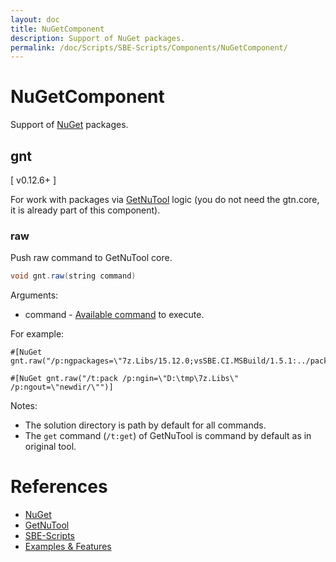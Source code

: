 ```yaml
---
layout: doc
title: NuGetComponent
description: Support of NuGet packages.
permalink: /doc/Scripts/SBE-Scripts/Components/NuGetComponent/
---
```

# NuGetComponent

Support of [NuGet](https://www.nuget.org/) packages.

## gnt

[ v0.12.6+ ]

For work with packages via [GetNuTool](https://github.com/3F/GetNuTool) logic (you do not need the gtn.core, it is already part of this component).

### raw

Push raw command to GetNuTool core.

```java
void gnt.raw(string command)
```

Arguments:

* command - [Available command](https://github.com/3F/GetNuTool/blob/master/README.md) to execute.

For example:

```minid
#[NuGet gnt.raw("/p:ngpackages=\"7z.Libs/15.12.0;vsSBE.CI.MSBuild/1.5.1:../packages/CI.MSBuild\"")]
```
```minid
#[NuGet gnt.raw("/t:pack /p:ngin=\"D:\tmp\7z.Libs\" /p:ngout=\"newdir/\"")]
```

Notes: 

* The solution directory is path by default for all commands.
* The `get` command (`/t:get`) of GetNuTool is command by default as in original tool.

# References

* [NuGet](https://www.nuget.org/)
* [GetNuTool](https://github.com/3F/GetNuTool)
* [SBE-Scripts]({{site.docp}}/Scripts/SBE-Scripts/)
* [Examples & Features]({{site.docp}}/Examples/)